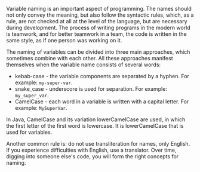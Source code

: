 
Variable naming is an important aspect of programming. The names should not only convey the meaning, but also follow the syntactic rules, which, as a rule, are not checked at all at the level of the language, but are necessary during development. The process of writing programs in the modern world is teamwork, and for better teamwork in a team, the code is written in the same style, as if one person was working on it.

The naming of variables can be divided into three main approaches, which sometimes combine with each other. All these approaches manifest themselves when the variable name consists of several words:

* kebab-case - the variable components are separated by a hyphen. For example: `my-super-var`.
* snake_case - underscore is used for separation. For example: `my_super_var`.
* CamelCase - each word in a variable is written with a capital letter. For example: `MySuperVar`.

In Java, CamelCase and its variation lowerCamelCase are used, in which the first letter of the first word is lowercase. It is lowerCamelCase that is used for variables.

Another common rule is: do not use transliteration for names, only English. If you experience difficulties with English, use a translator. Over time, digging into someone else's code, you will form the right concepts for naming.
